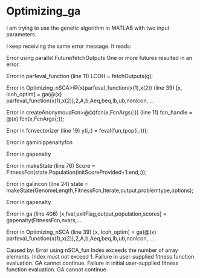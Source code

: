 # Optimizing_ga
I am trying to use the genetic algorithm in MATLAB with two input parameters. 

I keep receiving the same error message. It reads: 

Error using parallel.Future/fetchOutputs
One or more futures resulted in an error.

Error in parfeval_function (line 11)
        LCOH = fetchOutputs(g);

Error in Optimizing_nSCA>@(x)parfeval_function(x(1),x(2)) (line 39)
[x, lcoh_optim] = ga(@(x) parfeval_function(x(1),x(2)),2,A,b,Aeq,beq,lb,ub,nonlcon, ...

Error in createAnonymousFcn>@(x)fcn(x,FcnArgs{:}) (line 11)
fcn_handle = @(x) fcn(x,FcnArgs{:});

Error in fcnvectorizer (line 19)
            y(i,:) = feval(fun,(pop(i,:)));

Error in gaminlppenaltyfcn

Error in gapenalty

Error in makeState (line 76)
            Score = FitnessFcn(state.Population(initScoreProvided+1:end,:));

Error in galincon (line 24)
state = makeState(GenomeLength,FitnessFcn,Iterate,output.problemtype,options);

Error in gapenalty

Error in ga (line 406)
    [x,fval,exitFlag,output,population,scores] = gapenalty(FitnessFcn,nvars,...

Error in Optimizing_nSCA (line 39)
[x, lcoh_optim] = ga(@(x) parfeval_function(x(1),x(2)),2,A,b,Aeq,beq,lb,ub,nonlcon, ...

Caused by:
    Error using nSCA_fun
    Index exceeds the number of array elements. Index must not exceed 1.
    Failure in user-supplied fitness function evaluation. GA cannot continue.
    Failure in initial user-supplied fitness function evaluation. GA cannot continue.
